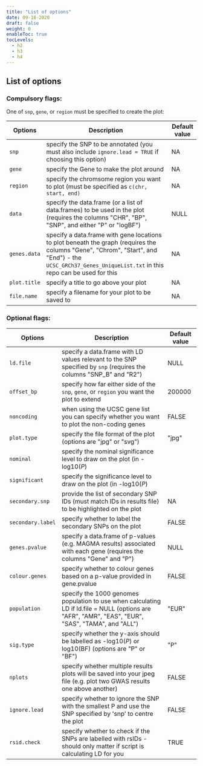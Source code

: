 ```yaml
---
title: "List of options"
date: 09-18-2020
draft: false
weight: 0
enableToc: true
tocLevels:
  - h2
  - h3
  - h4
---
```


## List of options

### Compulsory flags:

One of `snp`, `gene`, or `region` must be specified to create the plot:

Options      | Description                                                                                                                                                                                              | Default value
--------     | ------------                                                                                                                                                                                             | -------
`snp`        | specify the SNP to be annotated (you must also include `ignore.lead = TRUE` if choosing this option)                                                                                                     | NA
`gene`       | specify the Gene to make the plot around                                                                                                                                                                 | NA
`region`     | specify the chromsome region you want to plot (must be specified as `c(chr, start, end)`                                                                                                                 | NA
`data`       | specify the data.frame (or a list of data.frames) to be used in the plot (requires the columns "CHR", "BP", "SNP", and either "P" or "logBF")                                                            | NULL
`genes.data` | specify a data.frame with gene locations to plot beneath the graph (requires the columns "Gene", "Chrom", "Start", and "End") - the `UCSC_GRCh37_Genes_UniqueList.txt` in this repo can be used for this | NA
`plot.title` | specify a title to go above your plot                                                                                                                                                                    | NA
`file.name`  | specify a filename for your plot to be saved to                                                                                                                                                          | NA

### Optional flags:

Options           | Description                                                                                                                                                            | Default value
--------          | ------------                                                                                                                                                           | ------------
`ld.file`         | specify a data.frame with LD values relevant to the SNP specified by `snp` (requires the columns "SNP_B" and "R2")                                                     | NULL
`offset_bp`       | specify how far either side of the `snp`, `gene`, or `region` you want the plot to extend                                                          | 200000
`noncoding`       | when using the UCSC gene list you can specify whether you want to plot the non-coding genes                                                         | FALSE
`plot.type`       | specify the file format of the plot (options are "jpg" or "svg")                                                                                    | "jpg"
`nominal`         | specify the nominal significance level to draw on the plot (in -log10(_P_)
`significant`     | specify the significance level to draw on the plot (in -log10(_P_)
`secondary.snp`   | provide the list of secondary SNP IDs (must match IDs in results file) to be highlighted on the plot                                                                   | NA
`secondary.label` | specify whether to label the secondary SNPs on the plot                                                                                             | FALSE
`genes.pvalue`    | specify a data.frame of p-values (e.g. MAGMA results) associated with each gene (requires the columns "Gene" and "P")                                                  | NULL
`colour.genes`    | specify whether to colour genes based on a p-value provided in gene.pvalue                                                                          | FALSE
`population`      | specify the 1000 genomes population to use when calculating LD if ld.file = NULL (options are "AFR", "AMR", "EAS", "EUR", "SAS", "TAMA", and "ALL") | "EUR"
`sig.type`        | specify whether the y-axis should be labelled as -log10(_P_) or log10(BF) (options are "P" or "BF")                                                   | "P"
`nplots`          | specify whether multiple results plots will be saved into your jpeg file (e.g. plot two GWAS results one above another)                             | FALSE
`ignore.lead`     | specify whether to ignore the SNP with the smallest P and use the SNP specified by 'snp' to centre the plot                                         | FALSE
`rsid.check`      | specify whether to check if the SNPs are labelled with rsIDs - should only matter if script is calculating LD for you                                | TRUE

